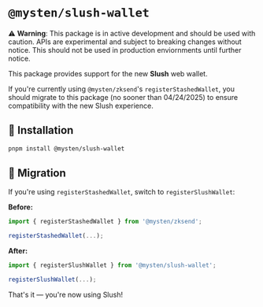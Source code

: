# `@mysten/slush-wallet`

⚠️ **Warning**: This package is in active development and should be used with caution. APIs are
experimental and subject to breaking changes without notice. This should not be used in production
enviornments until further notice.

This package provides support for the new **Slush** web wallet.

If you're currently using `@mysten/zksend`'s `registerStashedWallet`, you should migrate to this
package (no sooner than 04/24/2025) to ensure compatibility with the new Slush experience.

## 🚀 Installation

```bash
pnpm install @mysten/slush-wallet
```

## 🔁 Migration

If you're using `registerStashedWallet`, switch to `registerSlushWallet`:

**Before:**

```ts
import { registerStashedWallet } from '@mysten/zksend';

registerStashedWallet(...);
```

**After:**

```ts
import { registerSlushWallet } from '@mysten/slush-wallet';

registerSlushWallet(...);
```

That's it — you're now using Slush!
